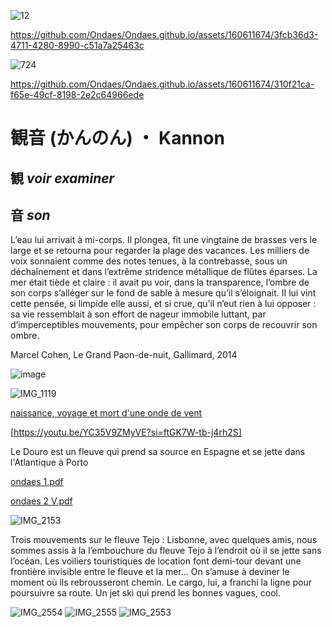 ![12](https://github.com/Ondaes/Ondaes.github.io/assets/160611674/35df982f-2fad-42c1-b6c6-e0a06f2dc4d7)

https://github.com/Ondaes/Ondaes.github.io/assets/160611674/3fcb36d3-4711-4280-8990-c51a7a25463c


![724](https://github.com/Ondaes/Ondaes.github.io/assets/160611674/c6e692f1-b968-4700-9a0f-a109e452362d)


https://github.com/Ondaes/Ondaes.github.io/assets/160611674/310f21ca-f65e-49cf-8198-2e2c64966ede



# 観音 (かんのん) ・ Kannon

## 観 _voir examiner_ 
## 音 _son_ 





L’eau lui arrivait à mi-corps. Il plongea, fit une vingtaine de brasses vers le large et se retourna pour regarder la plage des vacances. Les milliers de voix sonnaient comme des notes tenues, à la contrebasse, sous un déchaînement et dans l’extrême stridence métallique de flûtes éparses. La mer était tiède et claire : il avait pu voir, dans la transparence, l’ombre de son corps s’alléger sur le fond de sable à mesure qu’il s’éloignait. II lui vint cette pensée, si limpide elle aussi, et si crue, qu’il n’eut rien à lui opposer : sa vie ressemblait à son effort de nageur immobile luttant, par d’imperceptibles mouvements, pour empêcher son corps de recouvrir son ombre.

Marcel Cohen, Le Grand Paon-de-nuit, Gallimard, 2014


![image](https://github.com/Ondaes/Ondaes.github.io/assets/160611674/a996ef4d-8780-42c0-9c47-66472c0147d4)

![IMG_1119](https://github.com/Ondaes/Ondaes.github.io/assets/160611674/a2328cf4-b191-42c8-85c9-2c93538cae75)

[naissance, voyage et mort d'une onde de vent](https://vimeo.com/933193001?share=copy)

[https://youtu.be/YC35V9ZMyVE?si=ftGK7W-tb-j4rh2S]

Le Douro est un fleuve qui prend sa source en Espagne et se jette dans l'Atlantique à Porto 

[ondaes 1.pdf](https://github.com/Ondaes/Ondaes.github.io/files/15140502/ondaes.1.pdf)

[ondaes 2 V.pdf](https://github.com/Ondaes/Ondaes.github.io/files/15140505/ondaes.2.V.pdf)

![IMG_2153](https://github.com/Ondaes/Ondaes.github.io/assets/160611674/ad80f46e-27e4-49dd-b460-c7a716141631)

Trois mouvements sur le fleuve Tejo :
Lisbonne, avec quelques amis, nous sommes assis à la l’embouchure du fleuve Tejo à l’endroit où il se jette sans l’océan.
Les voiliers touristiques de location font demi-tour devant une frontière invisible entre le fleuve et la mer... On s’amuse à deviner le moment où ils rebrousseront chemin. 
Le cargo, lui, a franchi la ligne pour poursuivre sa route.
Un jet ski qui prend les bonnes vagues, cool.

![IMG_2554](https://github.com/Ondaes/Ondaes.github.io/assets/160611674/90ba8294-cb96-47e5-88c5-4dff8d59c6ea)
![IMG_2555](https://github.com/Ondaes/Ondaes.github.io/assets/160611674/8e218366-7afc-46d2-bda9-cfd40d9a2277)
![IMG_2553](https://github.com/Ondaes/Ondaes.github.io/assets/160611674/3523d376-ee5b-4993-875d-261f42521c3c)

